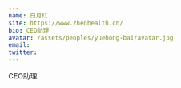 ```yaml
---
name: 白月红
site: https://www.zhenhealth.cn/
bio: CEO助理
avatar: /assets/peoples/yuehong-bai/avatar.jpg
email: 
twitter: 
---
```

CEO助理
